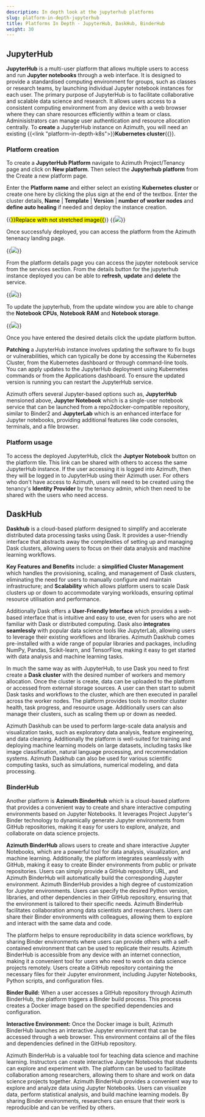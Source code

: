 ```yaml
---
description: In depth look at the jupyterhub platforms
slug: platform-in-depth-jupyterhub
title: Platforms In Depth - JupyterHub, DaskHub, BinderHub
weight: 30
---
```


## JupyterHub

**JupyterHub** is a multi-user platform that allows multiple users to access and run **Jupyter notebooks** through a web interface.
It is designed to provide a standardised computing environment for groups, such as classes or research teams, by launching individual
Jupyter notebook instances for each user. The primary purpose of JupyterHub is to facilitate collaborative and scalable data science and
research. It allows users access to a consistent computing environment from any device with a web browser where they can share resources
efficiently within a team or class. Adminisistrators can manage user authentication and resource allocation centrally.
To **create** a JupyterHub instance on Azimuth, you will need an existing {{<link "platform-in-depth-k8s">}}**Kubernetes cluster**{{</link>}}.

### Platform creation

To create a **JupyterHub Platform** navigate to Azimuth Project/Tenancy page and click on **New platform**. Then select the **Jupyterhub platform** from the Create a new platform page.

Enter the **Platform name** and either select an existing **Kubernetes cluster** or create one here by clicking the plus sign at the end of the textbox. Enter the cluster details, **Name** | **Template** | **Version** | **number of worker nodes** and **define auto healing** if needed and deploy the instance creation.

{{<mark>}}Replace with not stretched image{{</mark>}}
{{<image src="img/docs/azimuth-images/azimuth-jupyterhub-details.jpg" caption="New Jupyterhub platform details" wrapper="col-9 mx-auto" wrapper="text-center">}}

Once successfuly deployed, you can access the platform from the Azimuth tenenacy landing page.

{{<image src="img/docs/azimuth-images/azimuth-jupyterhub-and-cluster-deployed.jpg" caption="jupyterhub deployment complete" wrapper="col-9 mx-auto" wrapper="text-center">}}

From the platform details page you can access the jupyter notebook service from the services section. From the details button for the jupyterhub instance deployed you can be able to **refresh**, **update** and **delete** the service.
  
{{<image src="img/docs/azimuth-images/azimuth-jupyterhub-platform-details-page.jpg" caption="jupyterhub details" wrapper="col-9 mx-auto" wrapper="text-center">}}

To update the jupyterhub, from the update window you are able to change the **Notebook CPUs**, **Notebook RAM** and **Notebook storage**.

{{<image src="img/docs/azimuth-images/azimututh-jupyterhub-update.jpg" caption="jupyterhub update" wrapper="col-9 mx-auto" wrapper="text-center">}}

Once you have entered the desired details click the update platform button.

**Patching** a JupyterHub instance involves updating the software to fix bugs or vulnerabilities, which can typically be done by accessing the Kubernetes Cluster, from the Kubernetes dashboard or through command-line tools. You can apply updates to the JupyterHub deployment using Kubernetes commands or from the Applications dashboard. To ensure the updated version is running you can restart the JupyterHub service.

Azimuth offers several Jupyter-based options such as, **JupyterHub** mensioned above, **Jupyter Notebook** which is a single-user notebook service that can be launched from a repo2docker-compatible repository, similar to Binder2 and **JupyterLab** which is an enhanced interface for Jupyter notebooks, providing additional features like code consoles, terminals, and a file browser.

### Platform usage

To access the deployed JupyterHub, click the **Juptyer Notebook** button on the platform tile. This link can be shared with others to access the same JupyterHub instance. If the user accessing it is logged into Azimuth, then they will be logged in to JupyterHub using their Azimuth user. For others who don't have access to Azimuth, users will need to be created using the tenancy's **Identity Provider** by the tenancy admin, which then need to be shared with the users who need access.


## DaskHub

**Daskhub** is a cloud-based platform designed to simplify and accelerate distributed data processing tasks using Dask. It provides a user-friendly interface that abstracts away the complexities of setting up and managing Dask clusters, allowing users to focus on their data analysis and machine learning workflows.

**Key Features and Benefits** include: a **simplified Cluster Management** which handles the provisioning, scaling, and management of Dask clusters, eliminating the need for users to manually configure and maintain infrastructure; and **Scalability** which allows platform users to scale Dask clusters up or down to accommodate varying workloads, ensuring optimal resource utilisation and performance.

Additionally Dask offers a **User-Friendly Interface** which provides a web-based interface that is intuitive and easy to use, even for users who are not familiar with Dask or distributed computing. Dask also **integrates seamlessly** with popular data science tools like JupyterLab, allowing users to leverage their existing workflows and libraries. Azimuth Daskhub comes pre-installed with a wide range of popular libraries and packages, including NumPy, Pandas, Scikit-learn, and TensorFlow, making it easy to get started with data analysis and machine learning tasks.

In much the same way as with JupyterHub, to use Dask you need to first create a **Dask cluster** with the desired number of workers and memory allocation. Once the cluster is create, data can be uploaded to the platform or accessed from external storage sources. A user can then start to submit Dask tasks and workflows to the cluster, which are then executed in parallel across the worker nodes. The platform provides tools to monitor cluster health, task progress, and resource usage. Additionally users can also manage their clusters, such as scaling them up or down as needed.

Azimuth Daskhub can be used to perform large-scale data analysis and visualization tasks, such as exploratory data analysis, feature engineering, and data cleaning. Additionally the platform is well-suited for training and deploying machine learning models on large datasets, including tasks like image classification, natural language processing, and recommendation systems. Azimuth Daskhub can also be used for various scientific computing tasks, such as simulations, numerical modeling, and data processing.

### BinderHub

Another platform is **Azimuth BinderHub** which is a cloud-based platform that provides a convenient way to create and share interactive computing environments based on Jupyter Notebooks. It leverages Project Jupyter's Binder technology to dynamically generate Jupyter environments from GitHub repositories, making it easy for users to explore, analyze, and collaborate on data science projects.

**Azimuth BinderHub** allows users to create and share interactive Jupyter Notebooks, which are a powerful tool for data analysis, visualization, and machine learning. Additionally, the platform integrates seamlessly with GitHub, making it easy to create Binder environments from public or private repositories. Users can simply provide a GitHub repository URL, and Azimuth BinderHub will automatically build the corresponding Jupyter environment. Azimuth BinderHub provides a high degree of customization for Jupyter environments. Users can specify the desired Python version, libraries, and other dependencies in their GitHub repository, ensuring that the environment is tailored to their specific needs. Azimuth BinderHub facilitates collaboration among data scientists and researchers. Users can share their Binder environments with colleagues, allowing them to explore and interact with the same data and code.

The platform helps to ensure reproducibility in data science workflows, by sharing Binder environments where users can provide others with a self-contained environment that can be used to replicate their results. Azimuth BinderHub is accessible from any device with an internet connection, making it a convenient tool for users who need to work on data science projects remotely. Users create a GitHub repository containing the necessary files for their Jupyter environment, including Jupyter Notebooks, Python scripts, and configuration files.

**Binder Build:** When a user accesses a GitHub repository through Azimuth BinderHub, the platform triggers a Binder build process. This process creates a Docker image based on the specified dependencies and configuration.

**Interactive Environment:** Once the Docker image is built, Azimuth BinderHub launches an interactive Jupyter environment that can be accessed through a web browser. This environment contains all of the files and dependencies defined in the GitHub repository.

Azimuth BinderHub is a valuable tool for teaching data science and machine learning. Instructors can create interactive Jupyter Notebooks that students can explore and experiment with. The platform can be used to facilitate collaboration among researchers, allowing them to share and work on data science projects together. Azimuth BinderHub provides a convenient way to explore and analyze data using Jupyter Notebooks.
Users can visualize data, perform statistical analysis, and build machine learning models. By sharing Binder environments, researchers can ensure that their work is reproducible and can be verified by others.
